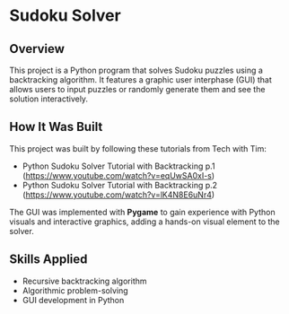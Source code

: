 # Sudoku Solver 

## Overview 
This project is a Python program that solves Sudoku puzzles using a backtracking algorithm. It features a graphic user interphase (GUI) that allows users to input puzzles or randomly generate them and see the solution interactively.

## How It Was Built 
This project was built by following these tutorials from Tech with Tim:
  - Python Sudoku Solver Tutorial with Backtracking p.1 (https://www.youtube.com/watch?v=eqUwSA0xI-s)
  - Python Sudoku Solver Tutorial with Backtracking p.2 (https://www.youtube.com/watch?v=lK4N8E6uNr4)

The GUI was implemented with **Pygame** to gain experience with Python visuals and interactive graphics, adding a hands-on visual element to the solver. 

## Skills Applied 
- Recursive backtracking algorithm 
- Algorithmic problem-solving 
- GUI development in Python 
